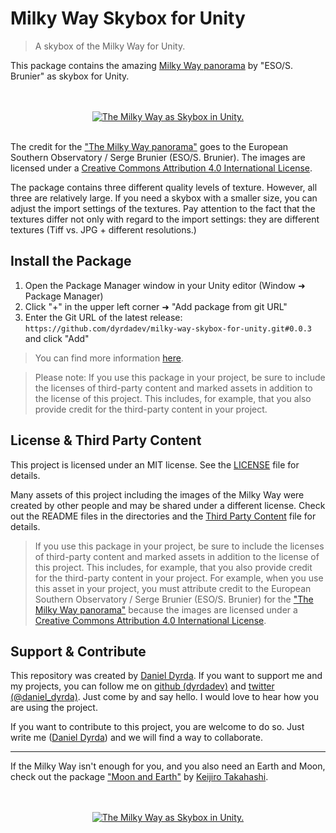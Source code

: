 # Milky Way Skybox for Unity

> A skybox of the Milky Way for Unity.

This package contains the amazing [Milky Way panorama](https://www.eso.org/public/images/eso0932a/) by "ESO/S. Brunier" as skybox for Unity.

<p align=center>
    <br>
    <br> 
    <a href="https://github.com/dyrdadev/milky-way-skybox-for-unity">
        <img src="./Media/milky_way_2.gif" alt="The Milky Way as Skybox in Unity."/>
    </a>
    <br>
    <br>
</p>

The credit for the ["The Milky Way panorama"](https://www.eso.org/public/images/eso0932a/) goes to the European Southern Observatory / Serge Brunier (ESO/S. Brunier). The images are licensed under a [Creative Commons Attribution 4.0 International License](https://creativecommons.org/licenses/by/4.0/).

The package contains three different quality levels of texture. However, all three are relatively large. If you need a skybox with a smaller size, you can adjust the import settings of the textures. Pay attention to the fact that the textures differ not only with regard to the import settings: they are different textures (Tiff vs. JPG + different resolutions.)

## Install the Package

1. Open the Package Manager window in your Unity editor (Window ➜ Package Manager)
2. Click "+" in the upper left corner ➜ "Add package from git URL" 
3. Enter the Git URL of the latest release: ```https://github.com/dyrdadev/milky-way-skybox-for-unity.git#0.0.3``` and click "Add"

> You can find more information [here](https://docs.unity3d.com/Manual/upm-ui-giturl.html).

> Please note: If you use this package in your project, be sure to include the licenses of third-party content and marked assets in addition to the license of this project. This includes, for example, that you also provide credit for the third-party content in your project.


## License & Third Party Content

This project is licensed under an MIT license. See the [LICENSE](/LICENSE) file for details.

Many assets of this project including the images of the Milky Way were created by other people and may be shared under a different license. Check out the README files in the directories and the [Third Party Content](/ThirdPartyContent.md) file for details.

> If you use this package in your project, be sure to include the licenses of third-party content and marked assets in addition to the license of this project. This includes, for example, that you also provide credit for the third-party content in your project. For example, when you use this asset in your project, you must attribute credit to the European Southern Observatory / Serge Brunier (ESO/S. Brunier) for the ["The Milky Way panorama"](https://www.eso.org/public/images/eso0932a/) because the images are licensed under a [Creative Commons Attribution 4.0 International License](https://creativecommons.org/licenses/by/4.0/).

## Support & Contribute

This repository was created by [Daniel Dyrda](https://dyrda.page). If you want to support me and my projects, you can follow me on [github (dyrdadev)](https://github.com/dyrdadev) and [twitter (@daniel_dyrda)](https://twitter.com/daniel_dyrda). Just come by and say hello. I would love to hear how you are using the project.

If you want to contribute to this project, you are welcome to do so. Just write me ([Daniel Dyrda](https://dyrda.page)) and we will find a way to collaborate.

---
If the Milky Way isn't enough for you, and you also need an Earth and Moon, check out the package ["Moon and Earth"](https://github.com/keijiro/MoonAndEarth) by [Keijiro Takahashi](https://github.com/keijiro).

<p align=center>
    <br>
    <br> 
    <a href="https://github.com/dyrdadev/milky-way-skybox-for-unity">
        <img src="./Media/guess_the_distance_for_gif_4.gif" alt="The Milky Way as Skybox in Unity."/>
    </a>
    <br>
    <br>
</p>
